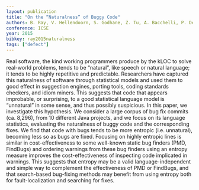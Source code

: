 ```yaml
---
layout: publication
title: "On the “Naturalness” of Buggy Code"
authors: B. Ray, V. Hellendoorn, S. Godhane, Z. Tu, A. Bacchelli, P. Devanbu
conference: ICSE
year: 2015
bibkey: ray2015naturalness
tags: ["defect"]
---
```

Real software, the kind working programmers produce by the kLOC
to solve real-world problems, tends to be “natural”, like speech or
natural language; it tends to be highly repetitive and predictable.
Researchers have captured this naturalness of software through statistical models and used them to good effect in suggestion engines,
porting tools, coding standards checkers, and idiom miners. This
suggests that code that appears improbable, or surprising, to a good
statistical language model is “unnatural” in some sense, and thus
possibly suspicious. In this paper, we investigate this hypothesis. We consider a large corpus of bug fix commits (ca. 8,296),
from 10 different Java projects, and we focus on its language statistics, evaluating the naturalness of buggy code and the corresponding fixes. We find that code with bugs tends to be more entropic
(i.e. unnatural), becoming less so as bugs are fixed. Focusing on
highly entropic lines is similar in cost-effectiveness to some well-known static bug finders (PMD, FindBugs) and ordering warnings
from these bug finders using an entropy measure improves the cost-effectiveness of inspecting code implicated in warnings. This suggests that entropy may be a valid language-independent and simple
way to complement the effectiveness of PMD or FindBugs, and
that search-based bug-fixing methods may benefit from using entropy both for fault-localization and searching for fixes.

